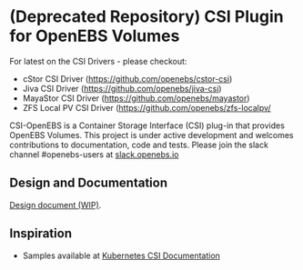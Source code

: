 # (Deprecated Repository) CSI Plugin for OpenEBS Volumes

For latest on the CSI Drivers - please checkout:
- cStor CSI Driver (https://github.com/openebs/cstor-csi)
- Jiva CSI Driver (https://github.com/openebs/jiva-csi)
- MayaStor CSI Driver (https://github.com/openebs/mayastor)
- ZFS Local PV CSI Driver (https://github.com/openebs/zfs-localpv/



CSI-OpenEBS is a Container Storage Interface (CSI) plug-in that provides OpenEBS Volumes. This project is under active development and welcomes contributions to documentation, code and tests. Please join the slack channel #openebs-users at [slack.openebs.io](https://slack.openebs.io/)

## Design and Documentation
[Design document (WIP)](https://docs.google.com/document/d/16xTjQgLc2AqGMhunbv3ZPw-EkjjW4F3UPVMzJ8HkqXQ/edit?usp=sharing).
## Inspiration
- Samples available at [Kubernetes CSI Documentation](https://kubernetes-csi.github.io/docs/Home.html)
